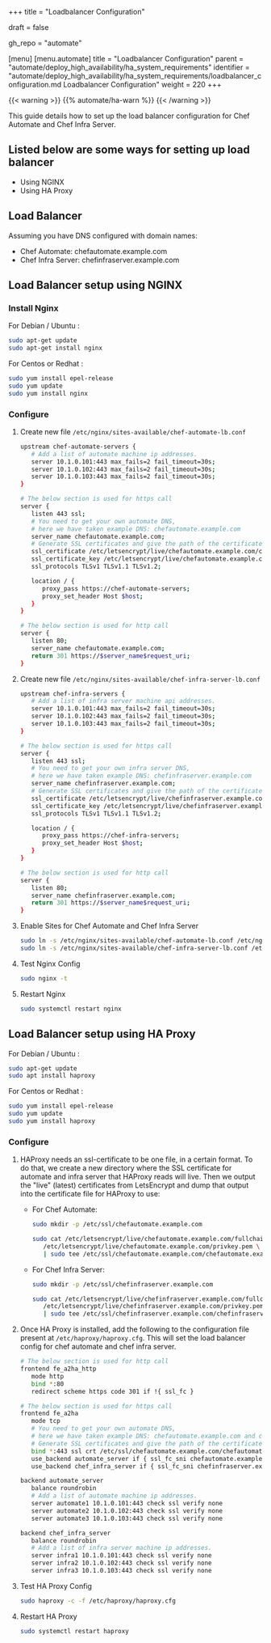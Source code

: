 +++
title = "Loadbalancer Configuration"

draft = false

gh_repo = "automate"

[menu]
  [menu.automate]
    title = "Loadbalancer Configuration"
    parent = "automate/deploy_high_availability/ha_system_requirements"
    identifier = "automate/deploy_high_availability/ha_system_requirements/loadbalancer_configuration.md Loadbalancer Configuration"
    weight = 220
+++

{{< warning >}}
{{% automate/ha-warn %}}
{{< /warning >}}

This guide details how to set up the load balancer configuration for Chef Automate and Chef Infra Server.

## Listed below are some ways for setting up load balancer

- Using NGINX
- Using HA Proxy

## Load Balancer

Assuming you have DNS configured with domain names:

- Chef Automate: chefautomate.example.com
- Chef Infra Server: chefinfraserver.example.com

## Load Balancer setup using NGINX

### Install Nginx

For Debian / Ubuntu :

   ```bash
   sudo apt-get update
   sudo apt-get install nginx
   ```

For Centos or Redhat :

   ```bash
   sudo yum install epel-release
   sudo yum update
   sudo yum install nginx
   ```

### Configure

1. Create new file `/etc/nginx/sites-available/chef-automate-lb.conf`

   ```bash
   upstream chef-automate-servers {
      # Add a list of automate machine ip addresses.
      server 10.1.0.101:443 max_fails=2 fail_timeout=30s;
      server 10.1.0.102:443 max_fails=2 fail_timeout=30s;
      server 10.1.0.103:443 max_fails=2 fail_timeout=30s;
   }

   # The below section is used for https call
   server {
      listen 443 ssl;
      # You need to get your own automate DNS,
      # here we have taken example DNS: chefautomate.example.com
      server_name chefautomate.example.com;
      # Generate SSL certificates and give the path of the certificate and key file.
      ssl_certificate /etc/letsencrypt/live/chefautomate.example.com/cert.pem;
      ssl_certificate_key /etc/letsencrypt/live/chefautomate.example.com/privkey.pem;
      ssl_protocols TLSv1 TLSv1.1 TLSv1.2;

      location / {
         proxy_pass https://chef-automate-servers;
         proxy_set_header Host $host;
      }
   }

   # The below section is used for http call
   server {
      listen 80;
      server_name chefautomate.example.com;
      return 301 https://$server_name$request_uri;
   }
   ```

2. Create new file `/etc/nginx/sites-available/chef-infra-server-lb.conf`

   ```bash
   upstream chef-infra-servers {
      # Add a list of infra server machine api addresses.
      server 10.1.0.101:443 max_fails=2 fail_timeout=30s;
      server 10.1.0.102:443 max_fails=2 fail_timeout=30s;
      server 10.1.0.103:443 max_fails=2 fail_timeout=30s;
   }

   # The below section is used for https call
   server {
      listen 443 ssl;
      # You need to get your own infra server DNS,
      # here we have taken example DNS: chefinfraserver.example.com
      server_name chefinfraserver.example.com;
      # Generate SSL certificates and give the path of the certificate and key file.
      ssl_certificate /etc/letsencrypt/live/chefinfraserver.example.com/cert.pem;
      ssl_certificate_key /etc/letsencrypt/live/chefinfraserver.example.com/privkey.pem;
      ssl_protocols TLSv1 TLSv1.1 TLSv1.2;

      location / {
         proxy_pass https://chef-infra-servers;
         proxy_set_header Host $host;
      }
   }

   # The below section is used for http call
   server {
      listen 80;
      server_name chefinfraserver.example.com;
      return 301 https://$server_name$request_uri;
   }
   ```

3. Enable Sites for Chef Automate and Chef Infra Server

   ```bash
   sudo ln -s /etc/nginx/sites-available/chef-automate-lb.conf /etc/nginx/sites-enabled/
   sudo ln -s /etc/nginx/sites-available/chef-infra-server-lb.conf /etc/nginx/sites-enabled/
   ```

4. Test Nginx Config

   ```bash
   sudo nginx -t
   ```

5. Restart Nginx

   ```bash
   sudo systemctl restart nginx
   ```

## Load Balancer setup using HA Proxy

For Debian / Ubuntu :

   ```bash
   sudo apt-get update
   sudo apt install haproxy
   ```

For Centos or Redhat :

   ```bash
   sudo yum install epel-release
   sudo yum update
   sudo yum install haproxy
   ```

### Configure

1. HAProxy needs an ssl-certificate to be one file, in a certain format. To do that, we create a new directory where the SSL certificate for automate and infra server that HAProxy reads will live. Then we output the "live" (latest) certificates from LetsEncrypt and dump that output into the certificate file for HAProxy to use:

   - For Chef Automate:

      ```bash
      sudo mkdir -p /etc/ssl/chefautomate.example.com

      sudo cat /etc/letsencrypt/live/chefautomate.example.com/fullchain.pem \
         /etc/letsencrypt/live/chefautomate.example.com/privkey.pem \
         | sudo tee /etc/ssl/chefautomate.example.com/chefautomate.example.com.pem
      ```

   - For Chef Infra Server:

      ```bash
      sudo mkdir -p /etc/ssl/chefinfraserver.example.com

      sudo cat /etc/letsencrypt/live/chefinfraserver.example.com/fullchain.pem \
         /etc/letsencrypt/live/chefinfraserver.example.com/privkey.pem \
         | sudo tee /etc/ssl/chefinfraserver.example.com/chefinfraserver.example.com.pem
      ```

2. Once HA Proxy is installed, add the following to the configuration file present at `/etc/haproxy/haproxy.cfg`. This will set the load balancer config for chef automate and chef infra server.

   ```bash
   # The below section is used for http call
   frontend fe_a2ha_http
      mode http
      bind *:80
      redirect scheme https code 301 if !{ ssl_fc }

   # The below section is used for https call
   frontend fe_a2ha
      mode tcp
      # You need to get your own automate DNS,
      # here we have taken example DNS: chefautomate.example.com and chefinfraserver.example.com
      # Generate SSL certificates and give the path of the certificate and key file.
      bind *:443 ssl crt /etc/ssl/chefautomate.example.com/chefautomate.example.com.pem crt /etc/ssl/chefinfraserver.example.com/chefinfraserver.example.com.pem
      use_backend automate_server if { ssl_fc_sni chefautomate.example.com }
      use_backend chef_infra_server if { ssl_fc_sni chefinfraserver.example.com }

   backend automate_server
      balance roundrobin
      # Add a list of automate machine ip addresses.
      server automate1 10.1.0.101:443 check ssl verify none
      server automate2 10.1.0.102:443 check ssl verify none
      server automate3 10.1.0.103:443 check ssl verify none

   backend chef_infra_server
      balance roundrobin
      # Add a list of infra server machine ip addresses.
      server infra1 10.1.0.101:443 check ssl verify none
      server infra2 10.1.0.102:443 check ssl verify none
      server infra3 10.1.0.103:443 check ssl verify none
   ```

3. Test HA Proxy Config

   ```bash
   sudo haproxy -c -f /etc/haproxy/haproxy.cfg
   ```

4. Restart HA Proxy

   ```bash
   sudo systemctl restart haproxy
   ```
